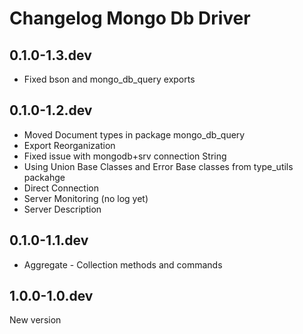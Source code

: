 # Changelog Mongo Db Driver

## 0.1.0-1.3.dev

- Fixed bson and mongo_db_query exports

## 0.1.0-1.2.dev

- Moved Document types in package mongo_db_query
- Export Reorganization
- Fixed issue with mongodb+srv connection String
- Using Union Base Classes and Error Base classes from type_utils packahge
- Direct Connection
- Server Monitoring (no log yet)
- Server Description

## 0.1.0-1.1.dev

- Aggregate - Collection methods and commands

## 1.0.0-1.0.dev

New version
